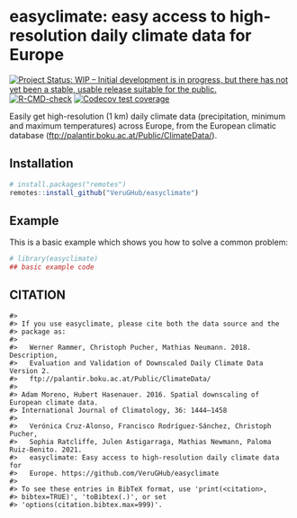 
<!-- README.md is generated from README.Rmd. Please edit that file -->

# easyclimate: easy access to high-resolution daily climate data for Europe

<!-- badges: start -->

[![Project Status: WIP – Initial development is in progress, but there
has not yet been a stable, usable release suitable for the
public.](https://www.repostatus.org/badges/latest/active.svg)](https://www.repostatus.org/#active)
[![R-CMD-check](https://github.com/VeruGHub/easyclimate/workflows/R-CMD-check/badge.svg)](https://github.com/VeruGHub/easyclimate/actions)
[![Codecov test
coverage](https://codecov.io/gh/VeruGHub/easyclimate/branch/master/graph/badge.svg)](https://codecov.io/gh/VeruGHub/easyclimate?branch=master)
<!-- badges: end -->

Easily get high-resolution (1 km) daily climate data (precipitation,
minimum and maximum temperatures) across Europe, from the European
climatic database (<ftp://palantir.boku.ac.at/Public/ClimateData/>).

## Installation

``` r
# install.packages("remotes")
remotes::install_github("VeruGHub/easyclimate")
```

## Example

This is a basic example which shows you how to solve a common problem:

``` r
# library(easyclimate)
## basic example code
```

## CITATION

    #> 
    #> If you use easyclimate, please cite both the data source and the
    #> package as:
    #> 
    #>   Werner Rammer, Christoph Pucher, Mathias Neumann. 2018. Description,
    #>   Evaluation and Validation of Downscaled Daily Climate Data Version 2.
    #>   ftp://palantir.boku.ac.at/Public/ClimateData/
    #>
    #> Adam Moreno, Hubert Hasenauer. 2016. Spatial downscaling of European climate data.
    #> International Journal of Climatology, 36: 1444–1458
    #> 
    #>   Verónica Cruz-Alonso, Francisco Rodríguez-Sánchez, Christoph Pucher,
    #>   Sophia Ratcliffe, Julen Astigarraga, Mathias Newmann, Paloma Ruiz-Benito. 2021.
    #>   easyclimate: Easy access to high-resolution daily climate data for
    #>   Europe. https://github.com/VeruGHub/easyclimate
    #> 
    #> To see these entries in BibTeX format, use 'print(<citation>,
    #> bibtex=TRUE)', 'toBibtex(.)', or set
    #> 'options(citation.bibtex.max=999)'.

